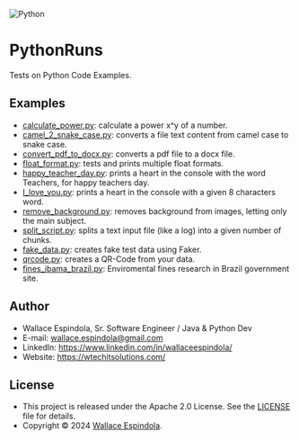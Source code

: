![Python](https://www.python.org/static/community_logos/python-logo-generic.svg)

# PythonRuns
Tests on Python Code Examples.

## Examples
* [calculate_power.py](sources%2Fcalculate_power.py): calculate a power x^y of a number.
* [camel_2_snake_case.py](sources%2Fcamel_2_snake_case.py): converts a file text content from camel case to snake case.
* [convert_pdf_to_docx.py](sources%2Fconvert_pdf_to_docx.py): converts a pdf file to a docx file.
* [float_format.py](sources%2Ffloat_format.py): tests and prints multiple float formats. 
* [happy_teacher_day.py](sources%2Fhappy_teacher_day.py): prints a heart in the console with the word Teachers, for happy teachers day.
* [I_love_you.py](sources%2FI_love_you.py): prints a heart in the console with a given 8 characters word.
* [remove_background.py](sources%2Fremove_background.py): removes background from images, letting only the main subject.
* [split_script.py](sources%2Fsplit_script.py): splits a text input file (like a log) into a given number of chunks.
* [fake_data.py](sources%2Ffake_data.py): creates fake test data using Faker.
* [qrcode.py](sources%2Fqrcode.py): creates a QR-Code from your data.
* [fines_ibama_brazil.py](sources%2Ffines_ibama_brazil.py): Enviromental fines research in Brazil government site.

## Author

* Wallace Espindola, Sr. Software Engineer / Java & Python Dev
* E-mail: wallace.espindola@gmail.com
* LinkedIn: https://www.linkedin.com/in/wallaceespindola/
* Website: https://wtechitsolutions.com/

## License

* This project is released under the Apache 2.0 License. See the [LICENSE](LICENSE) file for details.
* Copyright © 2024 [Wallace Espindola](https://github.com/wallaceespindola/).
